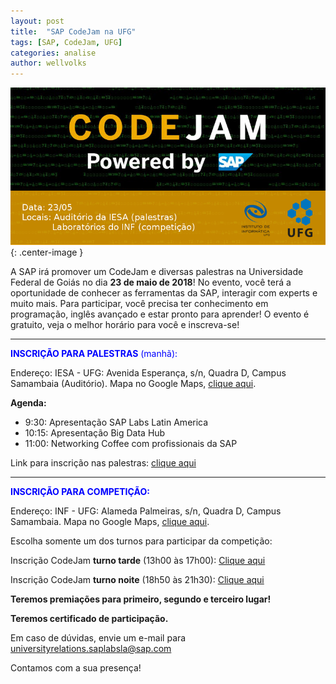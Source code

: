 ```yaml
---
layout: post
title:  "SAP CodeJam na UFG"
tags: [SAP, CodeJam, UFG]
categories: analise
author: wellvolks
---
```


![SAP - CodeJam UFG](/_assets/images/banner-codejam-sap.png){: .center-image }

A SAP irá promover um CodeJam e diversas palestras na Universidade Federal de Goiás no dia <b>23 de maio de 2018</b>!  No evento, você terá a oportunidade de conhecer as ferramentas da SAP, interagir com experts e muito mais. Para participar, você precisa ter conhecimento em programação, inglês avançado e estar pronto para aprender! O evento é gratuito, veja o melhor horário para você e inscreva-se!

 
 ---
 
<font color="blue"><b>INSCRIÇÃO PARA PALESTRAS</b> (manhã):</font>
 
Endereço: IESA - UFG: Avenida Esperança, s/n, Quadra D, Campus Samambaia (Auditório). Mapa no Google Maps, <a href="https://www.google.com.br/maps/place/IESA+-+Instituto+de+Estudos+Socioambientais/@-16.6043111,-49.2677758,17z/data=!3m1!4b1!4m5!3m4!1s0x935ef335d22f7969:0x7d0f06b97b273b22!8m2!3d-16.6043111!4d-49.2655871">clique aqui</a>.
 
<b>Agenda:</b>
<ul>
  <li>9:30: Apresentação SAP Labs Latin America</li>
  <li>10:15: Apresentação Big Data Hub</li>
  <li>11:00: Networking Coffee com profissionais da SAP</li>
</ul>

Link para inscrição nas palestras: <a href="https://www.eventbrite.com/e/sap-codejam-palestras-tickets-45858769815">clique aqui</a>


---

<font color = "blue"><b>INSCRIÇÃO PARA COMPETIÇÃO:</b></font>

Endereço: INF - UFG: Alameda Palmeiras, s/n, Quadra D, Campus Samambaia.  Mapa no Google Maps, <a href="https://www.google.com.br/maps/place/Instituto+de+Inform%C3%A1tica+%2F+UFG/@-16.603516,-49.2687937,17z/data=!3m1!4b1!4m5!3m4!1s0x935ef34bca719ee1:0x79210783139c2057!8m2!3d-16.603516!4d-49.266605?shorturl=1">clique aqui</a>.

Escolha somente um dos turnos para participar da competição:
 
Inscrição CodeJam <b>turno tarde</b> (13h00 às 17h00): <a href="https://www.eventbrite.com/e/sap-codejam-competicao-tarde-tickets-45858872121">Clique aqui</a>

Inscrição CodeJam <b>turno noite</b> (18h50 às 21h30): <a href="https://www.eventbrite.com/e/sap-codejam-competicao-noite-tickets-45858979442">Clique aqui</a>
 
<b>Teremos premiações para primeiro, segundo e terceiro lugar!</b>
 
<b>Teremos certificado de participação.</b>
 
Em caso de dúvidas, envie um e-mail para <font color = "blue">universityrelations.saplabsla@sap.com</font> 
 
Contamos com a sua presença!

